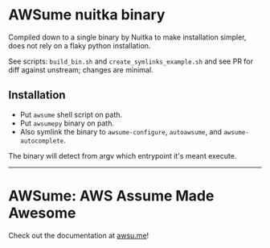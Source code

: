 # AWSume nuitka binary

Compiled down to a single binary by Nuitka to make installation simpler, does not rely on a flaky python
installation.

See scripts: `build_bin.sh` and `create_symlinks_example.sh` and see PR for diff against unstream; changes are minimal.

## Installation

- Put `awsume` shell script on path.
- Put `awsumepy` binary on path.
- Also symlink the binary to `awsume-configure`, `autoawsume`, and `awsume-autocomplete`.

The binary will detect from argv which entrypoint it's meant execute.

---

# AWSume: AWS Assume Made Awesome

Check out the documentation at [awsu.me](https://awsu.me)!
